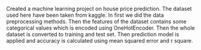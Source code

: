 Created a machine learning project on house price prediction. The dataset used here have been taken from kaggle. In first we did the data preprocessing methods. Then the features of the dataset contains some categorical values which is encoded using OneHotEncoder. Then the whole dataset is converted to training and test set. Then prediction model is applied and accuracy is calculated using mean squared error and r square.
